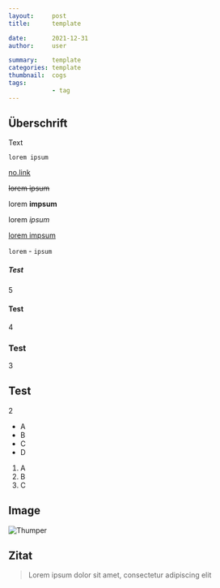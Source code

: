 ```yaml
---
layout:     post
title:      template

date:       2021-12-31
author:     user

summary:    template
categories: template
thumbnail:  cogs
tags:
            - tag
---
```


## Überschrift

Text

```
lorem ipsum
```

[no.link](http://no.struggle.zone)

<del>lorem ipsum</del>

lorem __impsum__

lorem _ipsum_

<ins>lorem impsum</ins>

`lorem` - `ipsum`

##### Test
5

#### Test
4

### Test
3
  
## Test
2

* A
* B
* C
* D

1. A
2. B
3. C

## Image
![Thumper](https://i.imgur.com/DMCHDqF.jpg)

## Zitat
> Lorem ipsum dolor sit amet, consectetur adipiscing elit
